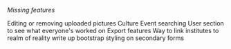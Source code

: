 *Missing features*

Editing or removing uploaded pictures
Culture Event searching
User section to see what everyone's worked on
Export features
Way to link institutes to realm of reality write up
bootstrap styling on secondary forms